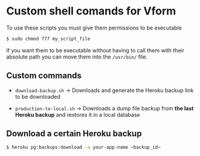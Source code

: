 # Custom shell comands for Vform

To use these scripts you must give them permissions to be executable

```sh
$ sudo chmod 777 my_script_file
```

If you want them to be executable without having to call them with their absolute path you can  move them into the `/usr/bin/` file.


## Custom commands

* `download-backup.sh` -> Downloads and generate the Heroku backup link to be downloaded

* `production-to-local.sh` -> Downloads a dump file backup from **the last Heroku backup** and restores it in a local database


## Download a certain Heroku backup
```sh
$ heroku pg:backups:download -a your-app-name <backup_id>
```

